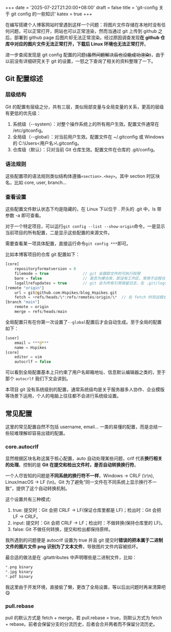 +++
date = '2025-07-22T21:20:00+08:00'
draft = false
title = 'git-config 关于 git config 的一些知识'
katex = true
+++

在编写搭建个人博客网站时曾遇到这样一个问题：将图片文件存储在本地时没有任何问题，可以正常打开，网站也可以正常渲染，然而当通过 git 上传到 github 之后，部署到 github page 后图片却无法正常渲染。经过原因调查发现**在 github 仓库中对应的图片文件无法正常打开，下载后 Linux 环境也无法正常打开**。

进一步查阅发现是 git config 配置的问题~~(虽然问题解决后也没能成功渲染)~~，由于以前没有详细研究关于 git 的设置，一怒之下查询了相关的资料整理了一下。

## Git 配置综述

### 层级结构

Git 的配置有层级之分，共有三层，类似局部变量与全局变量的关系，更高的层级有更低的优先级：

1. 系统级（--system）：对整个操作系统上的所有用户生效。配置文件通常在 /etc/gitconfig。
2. 全局级（--global）：对当前用户生效。配置文件在 ~/.gitconfig 或 Windows 的 C:\Users\<用户名>\\.gitconfig。
3. 仓库级（默认）：只对当前 Git 仓库生效。配置文件在仓库的 .git/config。

### 语法规则

这些配置项的语法规则类似结构体遵循```<section>.<key>```。其中 section 时区块名，比如 core, user, branch...


### 查看设置

这些配置文件默认状态下均是隐藏的，在 Linux 下以位于 . 开头的 .git 中，ls 带参数 -a 即可查看。

对于一个特定项目，可以运行```git config --list --show-origin```命令，一是显示当前项目的所有配置，二是显示这些配置的来源文件。

需要查看某一项具体配置，直接运行命令```git config ***```即可。

比如本博客项目的仓库 git 配置如下：

```php
[core]
	repositoryformatversion = 0
	filemode = true               // git 会跟踪文件的可执行权限
	bare = false                  // 是否为裸仓库，即没有工作区，常用于远程仓库
	logallrefupdates = true       // git 会为所有引用保留日志，在 .git/logs/ 中
[remote "origin"]
	url = git@github.com:Hspikes/blog_Hspikes.git
	fetch = +refs/heads/\*:refs/remotes/origin/\*  // 在 fetch 时将远程仓库所有分支都同步到本地
[branch "main"]
	remote = origin
	merge = refs/heads/main
```

全局配置只有在你第一次设置了```--global```配置后才会自动生成。至于全局的配置如下：

```php
[user]
	email = ***@***
	name = Hspikes
[core]
	editor = vim
	autocrlf = false
```

可以看到全局配置基本上只约束了用户名邮箱地址、信息默认编辑器之类的，至于那个 ```autocrlf``` 我们下文会讲到。

本项目 git 没有系统级别的配置，通常系统级均是关于服务器多人协作、企业模版等场景下运用，个人的电脑上往往都不会进行系统级设置。

## 常见配置

这里的常见配置自然不包括 username, email... 一类的易懂的配置，而是总结一些较难理解却容易出错的配置。

### core.autocrlf

显然根据区块名称这属于核心配置，auto 自动处理某些问题，crlf 代表**换行相关的处理**。控制的是 **Git 在提交和检出文件时，是否自动转换换行符**。

一个人尽皆知的问题是**不同系统的换行符不一样**，Windows → CRLF (\r\n), Linux/macOS → LF (\n)。Git 为了避免“同一文件在不同系统上显示换行不一致”，提供了这个自动转换机制。

这个设置共有三种模式:

1. true: 提交时：Git 会把 CRLF → LF(保证仓库里都是 LF)；检出时：Git 会把 LF → CRLF。
2. input: 提交时：Git 会把 CRLF → LF；检出时：不做转换(保持仓库里的 LF)。
3. false: Git 不做任何转换，提交和检出都保持原样。

我所遇到的问题便是 autocrlf 设置为 true 并且 git 提交时**错误的把本属于二进制文件的图片文件 png 识别为了文本文件**，导致图片文件内容被损坏。

最合适的做法是在 .gitattributes 中声明哪些是二进制文件，比如：

```php
*.png binary
*.jpg binary
*.pdf binary
```

我这里由于开发环境，直接偷了懒，更改了全局设置，等以后出问题时再来清算吧😋

### pull.rebase

pull 的默认方式是 fetch + merge，若 pull.rebase = true，则默认方式为 fetch + rebase。前者会保留分支的分流历史，后者会合并两者而不保留分流历史。